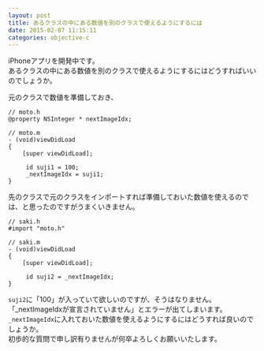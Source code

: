 ```yaml
---
layout: post
title: あるクラスの中にある数値を別のクラスで使えるようにするには
date: 2015-02-07 11:15:11
categories: objective-c
---
```

<p>iPhoneアプリを開発中です。<br>
あるクラスの中にある数値を別のクラスで使えるようにするにはどうすればいいのでしょうか。</p>

<p>元のクラスで数値を準備しておき、</p>

<pre><code>// moto.h
@property NSInteger * nextImageIdx;

// moto.m
- (void)viewDidLoad
{
    [super viewDidLoad];

     id suji1 = 100;
     _nextImageIdx = suji1;
}
</code></pre>

<p>先のクラスで元のクラスをインポートすれば準備しておいた数値を使えるのでは、と思ったのですがうまくいきません。</p>

<pre><code>// saki.h
#import "moto.h"

// saki.m
- (void)viewDidLoad
{
    [super viewDidLoad];

     id suji2 = _nextImageIdx;
}
</code></pre>

<p><code>suji2</code>に「100」が入っていて欲しいのですが、そうはなりません。<br>
「_nextImageIdxが宣言されていません」とエラーが出てしまいます。<br>
<code>_nextImageIdx</code>に入れておいた数値を使えるようにするにはどうすれば良いのでしょうか。<br>
初歩的な質問で申し訳有りませんが何卒よろしくお願いいたします。</p>
